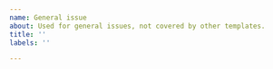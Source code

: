 ```yaml
---
name: General issue
about: Used for general issues, not covered by other templates.
title: ''
labels: ''

---
```



